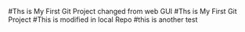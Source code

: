 #Ths is My First Git Project changed from web GUI
#Ths is My First Git Project
#This is modified in local Repo
#this is another test